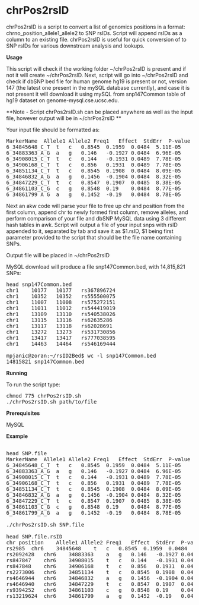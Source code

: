 # chrPos2rsID

chrPos2rsID is a script to convert a list of genomics positions in a format: chrno_position_allele1_allele2 to SNP rsIDs. Script will append rsIDs as a column to an existing file. chrPos2rsID is useful for quick conversion of to SNP rsIDs for various downstream analysis and lookups.

**Usage**

This script will check if the working folder ~/chrPos2rsID is present and if not it will create ~/chrPos2rsID. Next, script will go into ~/chrPos2rsID and check if dbSNP bed file for human genome hg19 is present or not, version 147 (the latest one present in the mySQL database currently), and case it is not present it will download it using mySQL from snp147Common table of hg19 dataset on genome-mysql.cse.ucsc.edu.

**Note - Script chrPos2rsID.sh can be placed anywhere as well as the input file, however output will be in ~/chrPos2rsID **

Your input file should be formatted as:

<pre>
MarkerName	Allele1	Allele2	Freq1	Effect	StdErr	P-value	Direction	
6_34845648_C_T	t	c	0.8545	0.1959	0.0484	5.11E-05	++	
6_34883363_A_G	a	g	0.146	-0.1927	0.0484	6.96E-05	--	
6_34908015_C_T	t	c	0.144	-0.1931	0.0489	7.78E-05	--	
6_34906168_C_T	t	c	0.856	0.1931	0.0489	7.78E-05	++	
6_34851134_C_T	t	c	0.8545	0.1908	0.0484	8.09E-05	++	
6_34846832_A_G	a	g	0.1456	-0.1904	0.0484	8.32E-05	--	
6_34847229_C_T	t	c	0.8547	0.1907	0.0485	8.38E-05	++	
6_34861103_C_G	c	g	0.8548	0.19	0.0484	8.77E-05	++	
6_34861799_A_G	a	g	0.1452	-0.19	0.0484	8.78E-05	--	
</pre>

Next an akw code will parse your file to free up chr and position from the first column, append chr to newly formed first column, remove alleles, and perform comparison of your file and dbSNP MySQL data using 3 different hash tables in awk. Script will output a file of your input snps with rsID appended to it, separated by tab and save it as $1.rsID, $1 being first parameter provided to the script that should be the file name containing SNPs.

Output file will be placed in ~/chrPos2rsID

MySQL download will produce a file snp147Common.bed, with 14,815,821 SNPs:
<pre>
head snp147Common.bed
chr1	10177	10177	rs367896724
chr1	10352	10352	rs555500075
chr1	11007	11008	rs575272151
chr1	11011	11012	rs544419019
chr1	13109	13110	rs540538026
chr1	13115	13116	rs62635286
chr1	13117	13118	rs62028691
chr1	13272	13273	rs531730856
chr1	13417	13417	rs777038595
chr1	14463	14464	rs546169444

mpjanic@zoran:~/rsID2Bed$ wc -l snp147Common.bed 
14815821 snp147Common.bed
</pre>

**Running**

To run the script type:
<pre>
chmod 775 chrPos2rsID.sh 
./chrPos2rsID.sh path/to/file
</pre>

**Prerequisites**

MySQL

**Example**

<pre> 
head SNP.file
MarkerName	Allele1	Allele2	Freq1	Effect	StdErr	P-value	Direction	
6_34845648_C_T	t	c	0.8545	0.1959	0.0484	5.11E-05	++	
6_34883363_A_G	a	g	0.146	-0.1927	0.0484	6.96E-05	--	
6_34908015_C_T	t	c	0.144	-0.1931	0.0489	7.78E-05	--	
6_34906168_C_T	t	c	0.856	0.1931	0.0489	7.78E-05	++	
6_34851134_C_T	t	c	0.8545	0.1908	0.0484	8.09E-05	++	
6_34846832_A_G	a	g	0.1456	-0.1904	0.0484	8.32E-05	--	
6_34847229_C_T	t	c	0.8547	0.1907	0.0485	8.38E-05	++	
6_34861103_C_G	c	g	0.8548	0.19	0.0484	8.77E-05	++	
6_34861799_A_G	a	g	0.1452	-0.19	0.0484	8.78E-05	--	

./chrPos2rsID.sh SNP.file

head SNP.file.rsID
chr	position	Allele1	Allele2	Freq1	Effect	StdErr	P-value	Direction	
rs2985	chr6	34845648	t	c	0.8545	0.1959	0.0484	5.11E-05	++	
rs2092428	chr6	34883363	a	g	0.146	-0.1927	0.0484	6.96E-05	--	
rs847847	chr6	34908015	t	c	0.144	-0.1931	0.0489	7.78E-05	--	
rs847848	chr6	34906168	t	c	0.856	0.1931	0.0489	7.78E-05	++	
rs2273006	chr6	34851134	t	c	0.8545	0.1908	0.0484	8.09E-05	++	
rs4646944	chr6	34846832	a	g	0.1456	-0.1904	0.0484	8.32E-05	--	
rs4646940	chr6	34847229	t	c	0.8547	0.1907	0.0485	8.38E-05	++	
rs9394252	chr6	34861103	c	g	0.8548	0.19	0.0484	8.77E-05	++	
rs13219624	chr6	34861799	a	g	0.1452	-0.19	0.0484	8.78E-05	--	
</pre>
